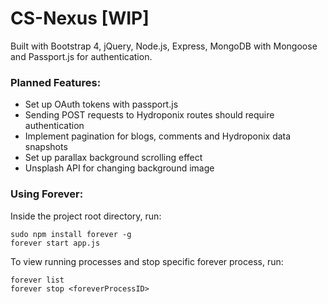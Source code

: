 # CS-Nexus [WIP]
Built with Bootstrap 4, jQuery, Node.js, Express, MongoDB with Mongoose and Passport.js for authentication.

### Planned Features:
- Set up OAuth tokens with passport.js
- Sending POST requests to Hydroponix routes should require authentication
- Implement pagination for blogs, comments and Hydroponix data snapshots 
- Set up parallax background scrolling effect
- Unsplash API for changing background image

### Using Forever:
Inside the project root directory, run:
```
sudo npm install forever -g
forever start app.js
```
To view running processes and stop specific forever process, run:
```
forever list
forever stop <foreverProcessID>
```
